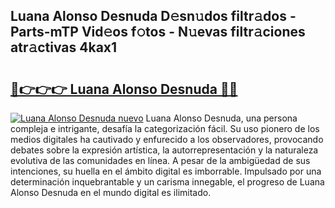 ## Luana Alonso Desnuda D𝚎sn𝚞dos filtr𝚊dos - Parts-mTP Vid𝚎os f𝚘tos - N𝚞evas filtr𝚊ciones atr𝚊ctivas 4kax1

# <h2><a href="http://mb4qtw.tromn.icu/?c=Luana+Alonso+Desnuda">🔗👉👉👉 Luana Alonso Desnuda 🔗🔗</a></h2>

[![Luana Alonso Desnuda nuevo](https://i.imgur.com/pEAQMta.gif)](http://mb4qtw.tromn.icu/?c=Luana+Alonso+Desnuda)
Luana Alonso Desnuda, una persona compleja e intrigante, desafía la categorización fácil. Su uso pionero de los medios digitales ha cautivado y enfurecido a los observadores, provocando debates sobre la expresión artística, la autorrepresentación y la naturaleza evolutiva de las comunidades en línea. A pesar de la ambigüedad de sus intenciones, su huella en el ámbito digital es imborrable. Impulsado por una determinación inquebrantable y un carisma innegable, el progreso de Luana Alonso Desnuda en el mundo digital es ilimitado.

